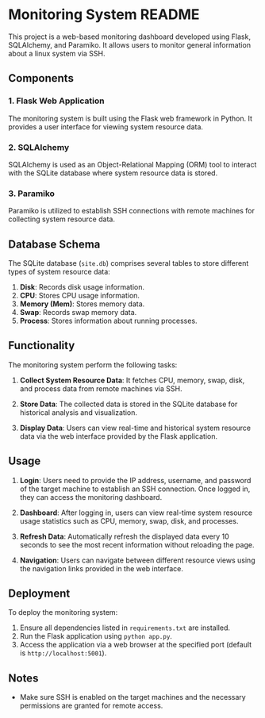 # Monitoring System README
This project is a web-based monitoring dashboard developed using Flask, SQLAlchemy, and Paramiko.
It allows users to monitor general information about a linux system via SSH.

## Components

### 1. Flask Web Application

The monitoring system is built using the Flask web framework in Python. It provides a user interface for viewing system resource data.

### 2. SQLAlchemy

SQLAlchemy is used as an Object-Relational Mapping (ORM) tool to interact with the SQLite database where system resource data is stored.

### 3. Paramiko

Paramiko is utilized to establish SSH connections with remote machines for collecting system resource data.

## Database Schema

The SQLite database (`site.db`) comprises several tables to store different types of system resource data:

1. **Disk**: Records disk usage information.
2. **CPU**: Stores CPU usage information.
3. **Memory (Mem)**: Stores memory data.
4. **Swap**: Records swap memory data.
5. **Process**: Stores information about running processes.

## Functionality

The monitoring system perform the following tasks:

1. **Collect System Resource Data**: It fetches CPU, memory, swap, disk, and process data from remote machines via SSH.

2. **Store Data**: The collected data is stored in the SQLite database for historical analysis and visualization.

3. **Display Data**: Users can view real-time and historical system resource data via the web interface provided by the Flask application.

## Usage

1. **Login**: Users need to provide the IP address, username, and password of the target machine to establish an SSH connection. Once logged in, they can access the monitoring dashboard.

2. **Dashboard**: After logging in, users can view real-time system resource usage statistics such as CPU, memory, swap, disk, and processes.

3. **Refresh Data**: Automatically refresh the displayed data every 10 seconds to see the most recent information without reloading the page.

4. **Navigation**: Users can navigate between different resource views using the navigation links provided in the web interface.

## Deployment

To deploy the monitoring system:

1. Ensure all dependencies listed in `requirements.txt` are installed.
2. Run the Flask application using `python app.py`.
3. Access the application via a web browser at the specified port (default is `http://localhost:5001`).

## Notes

- Make sure SSH is enabled on the target machines and the necessary permissions are granted for remote access.


